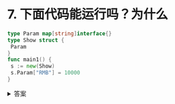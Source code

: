 # 7. 下⾯代码能运⾏吗？为什么

```go
type Param map[string]interface{}
type Show struct {
 Param
}
func main1() {
 s := new(Show)
 s.Param["RMB"] = 10000
}
```

<details>
  <summary>答案</summary>
  共发现两个问题：
  1. main 函数不能加数字。
  2. new 关键字⽆法初始化 Show 结构体中的 Param 属性，所以直接对 s.Param 操作会出错。
</details>